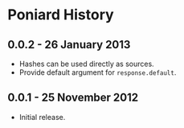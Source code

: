 # Poniard History

## 0.0.2 - 26 January 2013

* Hashes can be used directly as sources.
* Provide default argument for `response.default`.

## 0.0.1 - 25 November 2012

* Initial release.
